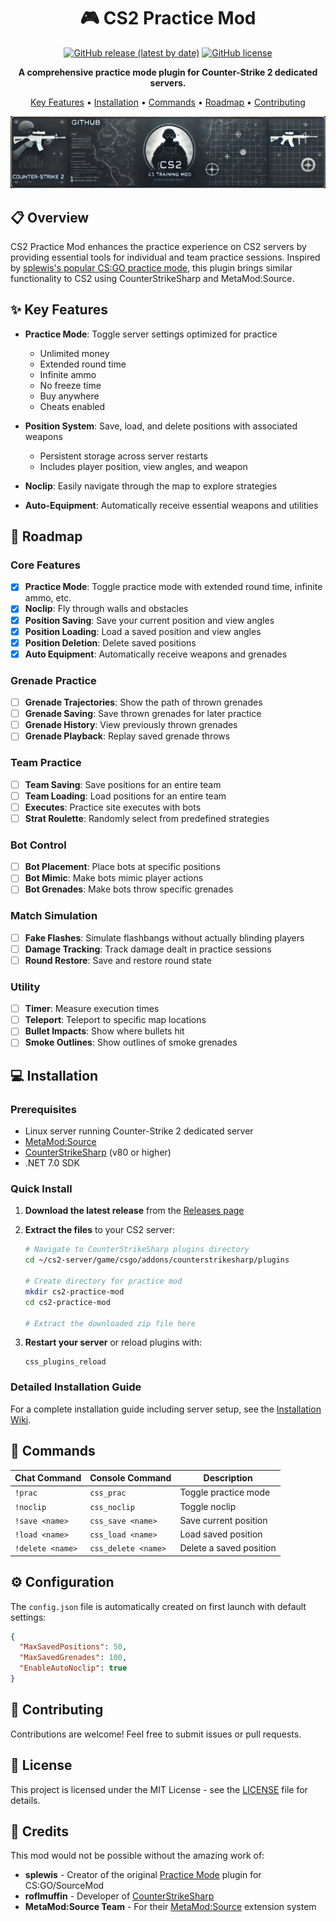 <div align="center">

# 🎮 CS2 Practice Mod

[![GitHub release (latest by date)](https://img.shields.io/github/v/release/ProxTricky/CS2PracticeMod)](https://github.com/ProxTricky/CS2PracticeMod/releases/latest)
[![GitHub license](https://img.shields.io/github/license/ProxTricky/CS2PracticeMod)](https://github.com/ProxTricky/CS2PracticeMod/blob/main/LICENSE)

**A comprehensive practice mode plugin for Counter-Strike 2 dedicated servers.**

[Key Features](#-key-features) • 
[Installation](#-installation) • 
[Commands](#-commands) • 
[Roadmap](#-roadmap) • 
[Contributing](#-contributing)

<img src="https://raw.githubusercontent.com/ProxTricky/CS2PracticeMod/main/assets/Banner.png" alt="CS2 Practice Mod Banner" width="650">

</div>

## 📋 Overview

CS2 Practice Mod enhances the practice experience on CS2 servers by providing essential tools for individual and team practice sessions. Inspired by [splewis's popular CS:GO practice mode](https://github.com/splewis/csgo-practice-mode), this plugin brings similar functionality to CS2 using CounterStrikeSharp and MetaMod:Source.

## ✨ Key Features

- **Practice Mode**: Toggle server settings optimized for practice
  - Unlimited money
  - Extended round time
  - Infinite ammo
  - No freeze time
  - Buy anywhere
  - Cheats enabled

- **Position System**: Save, load, and delete positions with associated weapons
  - Persistent storage across server restarts
  - Includes player position, view angles, and weapon

- **Noclip**: Easily navigate through the map to explore strategies

- **Auto-Equipment**: Automatically receive essential weapons and utilities

## 🚀 Roadmap

### Core Features
- [x] **Practice Mode**: Toggle practice mode with extended round time, infinite ammo, etc.
- [x] **Noclip**: Fly through walls and obstacles
- [x] **Position Saving**: Save your current position and view angles
- [x] **Position Loading**: Load a saved position and view angles
- [x] **Position Deletion**: Delete saved positions
- [x] **Auto Equipment**: Automatically receive weapons and grenades

### Grenade Practice
- [ ] **Grenade Trajectories**: Show the path of thrown grenades
- [ ] **Grenade Saving**: Save thrown grenades for later practice
- [ ] **Grenade History**: View previously thrown grenades
- [ ] **Grenade Playback**: Replay saved grenade throws

### Team Practice
- [ ] **Team Saving**: Save positions for an entire team
- [ ] **Team Loading**: Load positions for an entire team
- [ ] **Executes**: Practice site executes with bots
- [ ] **Strat Roulette**: Randomly select from predefined strategies

### Bot Control
- [ ] **Bot Placement**: Place bots at specific positions
- [ ] **Bot Mimic**: Make bots mimic player actions
- [ ] **Bot Grenades**: Make bots throw specific grenades

### Match Simulation
- [ ] **Fake Flashes**: Simulate flashbangs without actually blinding players
- [ ] **Damage Tracking**: Track damage dealt in practice sessions
- [ ] **Round Restore**: Save and restore round state

### Utility
- [ ] **Timer**: Measure execution times
- [ ] **Teleport**: Teleport to specific map locations
- [ ] **Bullet Impacts**: Show where bullets hit
- [ ] **Smoke Outlines**: Show outlines of smoke grenades

## 💻 Installation

### Prerequisites

- Linux server running Counter-Strike 2 dedicated server
- [MetaMod:Source](https://www.metamodsource.net/)
- [CounterStrikeSharp](https://github.com/roflmuffin/CounterStrikeSharp) (v80 or higher)
- .NET 7.0 SDK

### Quick Install

1. **Download the latest release** from the [Releases page](https://github.com/ProxTricky/CS2PracticeMod/releases)

2. **Extract the files** to your CS2 server:
   ```bash
   # Navigate to CounterStrikeSharp plugins directory
   cd ~/cs2-server/game/csgo/addons/counterstrikesharp/plugins
   
   # Create directory for practice mod
   mkdir cs2-practice-mod
   cd cs2-practice-mod
   
   # Extract the downloaded zip file here
   ```

3. **Restart your server** or reload plugins with:
   ```
   css_plugins_reload
   ```

### Detailed Installation Guide

For a complete installation guide including server setup, see the [Installation Wiki](https://github.com/ProxTricky/CS2PracticeMod/wiki/Installation).

## 🔧 Commands

| Chat Command | Console Command | Description |
|-------------|----------------|-------------|
| `!prac` | `css_prac` | Toggle practice mode |
| `!noclip` | `css_noclip` | Toggle noclip |
| `!save <name>` | `css_save <name>` | Save current position |
| `!load <name>` | `css_load <name>` | Load saved position |
| `!delete <name>` | `css_delete <name>` | Delete a saved position |

## ⚙️ Configuration

The `config.json` file is automatically created on first launch with default settings:
```json
{
  "MaxSavedPositions": 50,
  "MaxSavedGrenades": 100,
  "EnableAutoNoclip": true
}
```

## 👥 Contributing

Contributions are welcome! Feel free to submit issues or pull requests.

## 📜 License

This project is licensed under the MIT License - see the [LICENSE](LICENSE) file for details.

## 🙏 Credits

This mod would not be possible without the amazing work of:
- **splewis** - Creator of the original [Practice Mode](https://github.com/splewis/csgo-practice-mode) plugin for CS:GO/SourceMod
- **roflmuffin** - Developer of [CounterStrikeSharp](https://github.com/roflmuffin/CounterStrikeSharp)
- **MetaMod:Source Team** - For their [MetaMod:Source](https://www.sourcemm.net/) extension system
